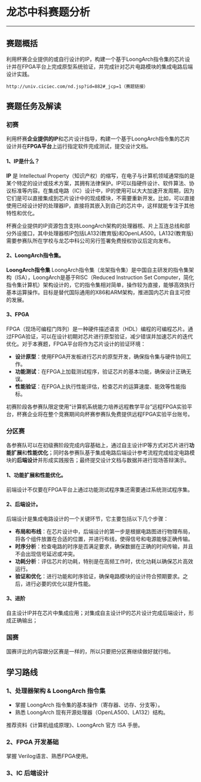 # 龙芯中科赛题分析
---
## 赛题概括
利用杯赛企业提供的或自行设计的IP，构建一个基于LoongArch指令集的芯片设计并在FPGA平台上完成原型系统验证，并完成针对芯片电路模块的集成电路后端设计实践。

```
http://univ.ciciec.com/nd.jsp?id=882#_jcp=1（赛题链接）
```
## 赛题任务及解读

### 初赛
利用杯赛**企业提供的IP**和芯片设计指导，构建一个基于LoongArch指令集的芯片设计并在**FPGA平台**上运行指定软件完成测试，提交设计文档。

#### 1、IP是什么？
  **IP** 是 Intellectual Property（知识产权）的缩写，在电子与计算机领域通常指的是某个特定的设计或技术方案，其拥有法律保护。IP可以指硬件设计、软件算法、协议标准等内容。在集成电路（IC）设计中，IP的使用可以大大加速开发周期，因为它们是可以直接集成到芯片设计中的现成模块，不需要重新开发。比如，可以直接使用已经设计好的处理器IP，直接将其嵌入到自己的芯片中，这样就能专注于其他特性和优化。

  杯赛企业提供的IP资源包含支持LoongArch架构的处理器核、片上互连总线和部分外设接口，其中处理器核IP包括LA132(教育版)和OpenLA500。LA132(教育版)需要参赛队所在学校与龙芯中科公司另行签署免费授权协议后定向发布。

#### 2、LoongArch指令集。
  **LoongArch指令集** LoongArch指令集（龙架指令集）是中国自主研发的指令集架构（ISA），LoongArch是基于RISC（Reduced Instruction Set Computer，简化指令集计算机）架构设计的，它的指令集相对简单，操作较为直接，能够高效执行基本运算操作。目标是替代国际通用的X86和ARM架构，推进国内芯片自主可控的发展。

#### 3、FPGA
  FPGA（现场可编程门阵列）是一种硬件描述语言（HDL）编程的可编程芯片。通过FPGA验证，可以在设计初期对芯片进行原型验证，减少错误并加速芯片的迭代优化。对于本赛题，FPGA平台将作为芯片设计的验证环境：

- **设计原型**：使用FPGA开发板进行芯片的原型开发，确保指令集与硬件协同工作。
- **功能测试**：在FPGA上加载测试程序，验证芯片的基本功能，确保设计正确无误。
- **性能验证**：在FPGA上执行性能评估，检查芯片的运算速度、能效等性能指标。

初赛阶段各参赛队限定使用“计算机系统能力培养远程教学平台”远程FPGA实验平台，杯赛企业将在整个竞赛期间向杯赛参赛队免费提供远程FPGA实验平台账号。

### 分区赛
各参赛队可以在初级赛阶段完成内容基础上，通过自主设计IP等方式对芯片进行**功能扩展**和**性能优化**；同时各参赛队基于集成电路后端设计参考流程完成给定电路模块的**后端设计**并形成实践报告；最终提交设计文档与数据并进行现场答辩演示。

#### 1、功能扩展和性能优化。
前端设计不仅要在FPGA平台上通过功能测试程序集还需要通过系统测试程序集。

#### 2、后端设计。
后端设计是集成电路设计的一个关键环节，它主要包括以下几个步骤：
- **布局和布线**：在芯片设计中，后端设计的第一步是根据电路图进行物理布局，将各个组件放置在合适的位置，并进行布线，使得信号和电源能够正确传输。
- **时序分析**：检查电路的时序是否满足要求，确保数据在正确的时间传输，并且不会出现信号延迟或冲突。
- **功耗分析**：评估芯片的功耗，特别是在高频工作时，优化功耗以确保芯片高效运行。
- **验证和优化**：进行功能和时序验证，确保电路模块的设计符合预期要求。之后，进行必要的优化以提升性能。

#### 3、进阶
自主设计IP并在芯片中集成应用；对集成自主设计IP的芯片设计完成后端设计，形成正确输出；

### 国赛
国赛评比的内容跟分区赛是一样的，所以只要把分区赛继续做好就行啦。

## 学习路线
### 1、处理器架构 & LoongArch 指令集
- 掌握 LoongArch 指令集的基本操作（寄存器、访存、分支等）。
- 熟悉 LoongArch 现有开源处理器（OpenLA500、LA132）结构。

推荐资料《计算机组成原理》、LoongArch 官方 ISA 手册。

### 2、FPGA 开发基础
掌握 Verilog语言、熟悉FPGA使用。

### 3、IC 后端设计


